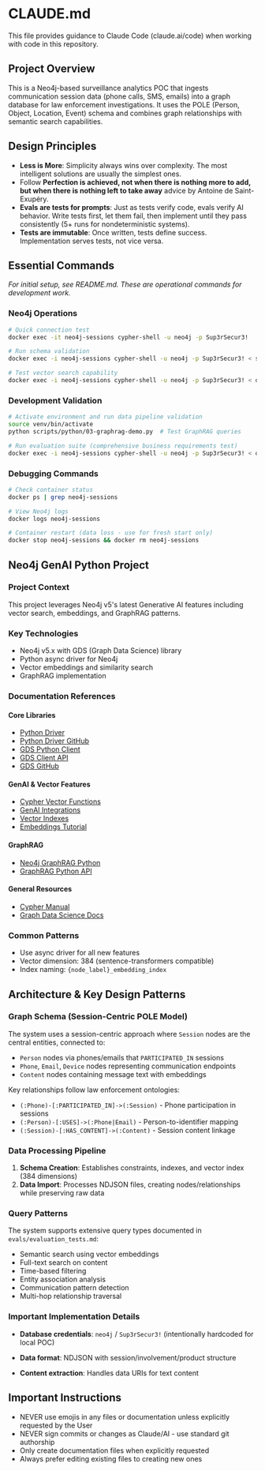 # CLAUDE.md

This file provides guidance to Claude Code (claude.ai/code) when working with code in this repository.

## Project Overview

This is a Neo4j-based surveillance analytics POC that ingests communication session data (phone calls, SMS, emails) into a graph database for law enforcement investigations. It uses the POLE (Person, Object, Location, Event) schema and combines graph relationships with semantic search capabilities.

## Design Principles
- **Less is More**: Simplicity always wins over complexity. The most intelligent solutions are usually the simplest ones.
- Follow **Perfection is achieved, not when there is nothing more to add, but when there is nothing left to take away** advice by Antoine de Saint-Exupéry.
- **Evals are tests for prompts**: Just as tests verify code, evals verify AI behavior. Write tests first, let them fail, then implement until they pass consistently (5+ runs for nondeterministic systems).
- **Tests are immutable**: Once written, tests define success. Implementation serves tests, not vice versa.

## Essential Commands

*For initial setup, see README.md. These are operational commands for development work.*

### Neo4j Operations
```bash
# Quick connection test
docker exec -it neo4j-sessions cypher-shell -u neo4j -p Sup3rSecur3!

# Run schema validation
docker exec -i neo4j-sessions cypher-shell -u neo4j -p Sup3rSecur3! < scripts/cypher/02-sanity.cypher

# Test vector search capability
docker exec -i neo4j-sessions cypher-shell -u neo4j -p Sup3rSecur3! < queries/vector-search-verification.cypher
```

### Development Validation
```bash
# Activate environment and run data pipeline validation
source venv/bin/activate
python scripts/python/03-graphrag-demo.py  # Test GraphRAG queries

# Run evaluation suite (comprehensive business requirements test)
docker exec -i neo4j-sessions cypher-shell -u neo4j -p Sup3rSecur3! < queries/eval-suite.cypher
```

### Debugging Commands
```bash
# Check container status
docker ps | grep neo4j-sessions

# View Neo4j logs
docker logs neo4j-sessions

# Container restart (data loss - use for fresh start only)
docker stop neo4j-sessions && docker rm neo4j-sessions
```

## Neo4j GenAI Python Project

### Project Context
This project leverages Neo4j v5's latest Generative AI features including vector search, embeddings, and GraphRAG patterns.

### Key Technologies
- Neo4j v5.x with GDS (Graph Data Science) library
- Python async driver for Neo4j
- Vector embeddings and similarity search
- GraphRAG implementation

### Documentation References

#### Core Libraries
- [Python Driver](https://neo4j.com/docs/python-manual/current/)
- [Python Driver GitHub](https://github.com/neo4j/neo4j-python-driver)
- [GDS Python Client](https://neo4j.com/docs/graph-data-science-client/current/)
- [GDS Client API](https://neo4j.com/docs/graph-data-science-client/current/api/)
- [GDS GitHub](https://github.com/neo4j/graph-data-science)

#### GenAI & Vector Features
- [Cypher Vector Functions](https://neo4j.com/docs/cypher-manual/current/functions/vector/)
- [GenAI Integrations](https://neo4j.com/docs/cypher-manual/current/genai-integrations/)
- [Vector Indexes](https://neo4j.com/docs/cypher-manual/current/indexes/semantic-indexes/vector-indexes/)
- [Embeddings Tutorial](https://neo4j.com/docs/genai/tutorials/embeddings-vector-indexes/)

#### GraphRAG
- [Neo4j GraphRAG Python](https://neo4j.com/docs/neo4j-graphrag-python/current/)
- [GraphRAG Python API](https://neo4j.com/docs/neo4j-graphrag-python/current/api.html)

#### General Resources
- [Cypher Manual](https://neo4j.com/docs/cypher-manual/current/introduction/cypher-neo4j/)
- [Graph Data Science Docs](https://neo4j.com/docs/graph-data-science/current/)

### Common Patterns
- Use async driver for all new features
- Vector dimension: 384 (sentence-transformers compatible)
- Index naming: `{node_label}_embedding_index`


## Architecture & Key Design Patterns

### Graph Schema (Session-Centric POLE Model)
The system uses a session-centric approach where `Session` nodes are the central entities, connected to:
- `Person` nodes via phones/emails that `PARTICIPATED_IN` sessions
- `Phone`, `Email`, `Device` nodes representing communication endpoints
- `Content` nodes containing message text with embeddings

Key relationships follow law enforcement ontologies:
- `(:Phone)-[:PARTICIPATED_IN]->(:Session)` - Phone participation in sessions
- `(:Person)-[:USES]->(:Phone|Email)` - Person-to-identifier mapping
- `(:Session)-[:HAS_CONTENT]->(:Content)` - Session content linkage

### Data Processing Pipeline
1. **Schema Creation**: Establishes constraints, indexes, and vector index (384 dimensions)
2. **Data Import**: Processes NDJSON files, creating nodes/relationships while preserving raw data


### Query Patterns
The system supports extensive query types documented in `evals/evaluation_tests.md`:
- Semantic search using vector embeddings
- Full-text search on content
- Time-based filtering
- Entity association analysis
- Communication pattern detection
- Multi-hop relationship traversal

### Important Implementation Details
- **Database credentials**: `neo4j` / `Sup3rSecur3!` (intentionally hardcoded for local POC)

- **Data format**: NDJSON with session/involvement/product structure
- **Content extraction**: Handles data URIs for text content

## Important Instructions
- NEVER use emojis in any files or documentation unless explicitly requested by the User
- NEVER sign commits or changes as Claude/AI - use standard git authorship
- Only create documentation files when explicitly requested
- Always prefer editing existing files to creating new ones